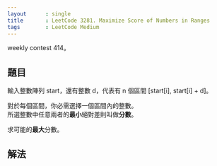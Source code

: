 ```yaml
---
layout      : single
title       : LeetCode 3281. Maximize Score of Numbers in Ranges
tags        : LeetCode Medium
---
```

weekly contest 414。  

## 題目

輸入整數陣列 start，還有整數 d，代表有 n 個區間 [start[i], start[i] + d]。  

對於每個區間，你必需選擇一個區間內的整數。  
所選整數中任意兩者的**最小**絕對差則叫做**分數**。  

求可能的**最大**分數。  

## 解法
